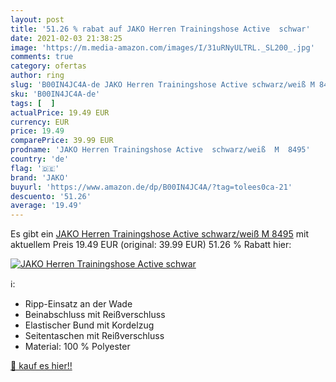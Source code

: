 ```yaml
---
layout: post
title: '51.26 % rabat auf JAKO Herren Trainingshose Active  schwar'
date: 2021-02-03 21:38:25
image: 'https://m.media-amazon.com/images/I/31uRNyULTRL._SL200_.jpg'
comments: true
category: ofertas
author: ring
slug: 'B00IN4JC4A-de JAKO Herren Trainingshose Active schwarz/weiß M 8495'
sku: 'B00IN4JC4A-de'
tags: [  ]
actualPrice: 19.49 EUR
currency: EUR
price: 19.49
comparePrice: 39.99 EUR
prodname: 'JAKO Herren Trainingshose Active  schwarz/weiß  M  8495'
country: 'de'
flag: '🇩🇪'
brand: 'JAKO'
buyurl: 'https://www.amazon.de/dp/B00IN4JC4A/?tag=tolees0ca-21'
descuento: '51.26'
average: '19.49'
---
```


Es gibt ein [JAKO Herren Trainingshose Active  schwarz/weiß  M  8495](https://www.amazon.de/dp/B00IN4JC4A/?tag=tolees0ca-21) mit aktuellem Preis 19.49 EUR (original: 39.99 EUR) 51.26 % Rabatt hier:

[![JAKO Herren Trainingshose Active  schwar](https://m.media-amazon.com/images/I/31uRNyULTRL._SL200_.jpg)](https://www.amazon.de/dp/B00IN4JC4A/?tag=tolees0ca-21)

ℹ️:

- Ripp-Einsatz an der Wade
- Beinabschluss mit Reißverschluss
- Elastischer Bund mit Kordelzug
- Seitentaschen mit Reißverschluss
- Material: 100 % Polyester

[🛒 kauf es hier!!](https://www.amazon.de/dp/B00IN4JC4A/?tag=tolees0ca-21)
